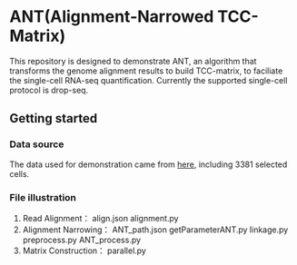 ANT(Alignment-Narrowed TCC-Matrix)
=======
This repository is designed to demonstrate ANT, an algorithm that transforms the genome alignment results to build TCC-matrix, to faciliate the single-cell RNA-seq quantification. Currently the supported single-cell protocol is drop-seq.


Getting started
----------

### Data source
The data used for demonstration came from [here](https://www.ncbi.nlm.nih.gov/pubmed/29024657), including 3381 selected cells.

### File illustration
1. Read Alignment：   align.json   alignment.py
2. Alignment Narrowing：   ANT_path.json getParameterANT.py linkage.py preprocess.py ANT_process.py
3. Matrix Construction：   parallel.py

